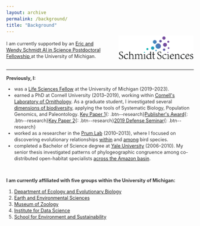```yaml
---
layout: archive
permalink: /background/
title: "Background"
---
```


<style>
  /* match about/news aesthetic */
  .background-text { 
    font-size: 0.9em; 
    line-height: 1.35; 
    color: #333; 
  }

  /* make page title visually lighter/smaller to match site sections */
  h1.page__title {
    font-size: 1.2em;
    font-weight: 600;
    color: #333;
    margin-bottom: 0.8em;
    border: none;
  }

  .background-flex {
    display: flex; 
    align-items: flex-start; 
    margin-top: -10px;
  }

  .background-flex .text-col {
    width: 55%; 
    padding-right: 2%;
  }

  .background-flex .img-col {
    width: 40%; 
    padding-left: 3%;
  }

  .background-flex img {
    width: 100%; 
    pointer-events: none;
  }

  @media (max-width: 768px) {
    .background-flex {
      flex-direction: column;
    }
    .background-flex .text-col, 
    .background-flex .img-col {
      width: 100%;
      padding: 0;
    }
    .background-flex .img-col {
      margin-top: 12px;
    }
  }
</style>

<div class="background-flex background-text">
  <div class="text-col">
    <p>
      I am currently supported by an 
      <a href="https://midas.umich.edu/news/michigan-institute-for-data-science-announces-new-fellows/">
        Eric and Wendy Schmidt AI in Science Postdoctoral Fellowship
      </a> 
      at the University of Michigan.
    </p>
  </div>
  <div class="img-col">
    <a href="https://www.schmidtsciences.org/">
      <img src="/images/SchmidtSciencesLogo.png" alt="Schmidt Sciences Logo">
    </a>
  </div>
</div>

<hr>

<div class="background-text">

<b>Previously, I:</b>

- was a [Life Sciences Fellow](https://lifescifellows.umich.edu/) at the University of Michigan (2019–2023).  
- earned a PhD at Cornell University (2013–2019), working within [Cornell's Laboratory of Ornithology](https://www.birds.cornell.edu/home/). As a graduate student, I investigated several [dimensions of biodiversity](https://jakeberv.com/publication/2019-08-30-Berv_2019), applying the tools of Systematic Biology, Population Genomics, and Paleontology. [Key Paper 1](https://jakeberv.com/publication/2018-01-01-Berv_Field_2018){: .btn--research}[Publisher's Award](https://academic.oup.com/sysbio/pages/publishers_award?login=false#:~:text=Genomic%20Signature%20of,Berv%20et%20al.){: .btn--research}[Key Paper 2](https://github.com/jakeberv/jakeberv.github.io/raw/master/files/pdf/papers/Berv_et_al_2021.pdf){: .btn--research}[2019 Defense Seminar](https://www.youtube.com/watch?v=8A-j2DccpTw&list=PLt6TWRNEKcmUMXvUPbpFPVvb7Z8d0UbaN){: .btn--research}  
- worked as a researcher in the [Prum Lab](https://prumlab.yale.edu/) (2010–2013), where I focused on discovering evolutionary relationships [within](https://www.sciencedirect.com/science/article/pii/S105579032100138X) and [among](https://www.nature.com/articles/nature15697) bird species.  
- completed a Bachelor of Science degree at [Yale University](https://eeb.yale.edu/) (2006–2010). My senior thesis investigated patterns of phylogeographic congruence among co-distributed open-habitat specialists [across the Amazon basin](https://jakeberv.github.io/publication/2021-03-08-vanEls_et_al_2021).

<br>

<b>I am currently affiliated with five groups within the University of Michigan:</b>

1. [Department of Ecology and Evolutionary Biology](https://lsa.umich.edu/eeb/people/postdoctoral-fellows/jacob-berv.html)  
2. [Earth and Environmental Sciences](https://lsa.umich.edu/earth/research/paleontology.html)  
3. [Museum of Zoology](https://lsa.umich.edu/ummz)  
4. [Institute for Data Science](https://midas.umich.edu/)  
5. [School for Environment and Sustainability](http://bcweeks.weebly.com/)  

</div>